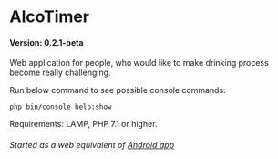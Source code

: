# AlcoTimer
#### Version: 0.2.1-beta

Web application for people, who would like to make drinking process become really challenging.  

Run below command to see possible console commands:  
```shell script
php bin/console help:show
```

Requirements: LAMP, PHP 7.1 or higher.  

###### Started as a web equivalent of [Android app](https://bitbucket.org/vchychuzhko/alcotimer)
